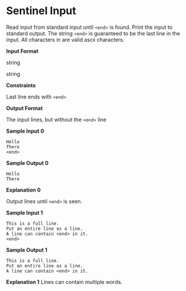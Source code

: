 # Sentinel Input

Read input from standard input until `<end>` is found. Print the input to standard output. The string `<end>` is guaranteed to be the last line in the input. All characters in are valid ascii characters.

**Input Format**

string

string

**Constraints**

Last line ends with `<end>`

**Output Format**

The input lines, but without the `<end>` line

**Sample Input 0**

```
Hello
There
<end>
```

**Sample Output 0**

```
Hello
There
```

**Explanation 0**

Output lines until `<end>` is seen.

**Sample Input 1**

```
This is a full line.
Put an entire line as a line.
A line can contain <end> in it.
<end>
```

**Sample Output 1**

```
This is a full line.
Put an entire line as a line.
A line can contain <end> in it.
```

**Explanation 1**
Lines can contain multiple words.